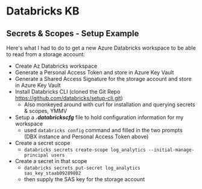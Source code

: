 # Databricks KB

## Secrets & Scopes - Setup Example
Here's what I had to do to get a new Azure Databricks workspace to be able to read from a storage account:
* Create Az Databricks workspace
* Generate a Personal Access Token and store in Azure Key Vault
* Generate a Shared Access Signature for the storage account and store in Azure Key Vault
* Install Databricks CLI (cloned the Git Repo https://github.com/databricks/setup-cli.git)
    * Also monkeyed around with curl for installation and querying secrets & scopes, YMMV
* Setup a ___.databrickscfg___ file to hold configuration information for my workspace
    * used `databricks config` command and filled in the two prompts (DBX instance and Personal Access Token above)
* Create a secret scope
    * `databricks secrets create-scope log_analytics --initial-manage-principal users`
* Create a secret in that scope
    * `databricks secrets put-secret log_analytics sas_key_staab09289802`
    * then supply the SAS key for the storage account